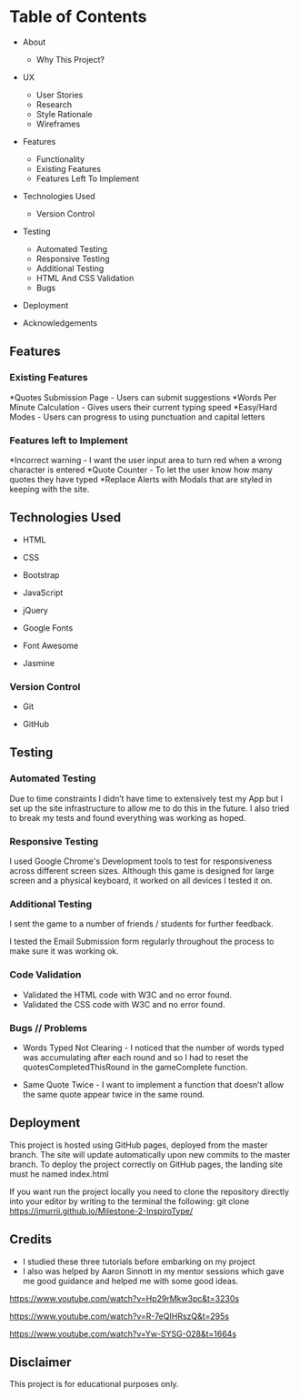 # Table of Contents
* About
    * Why This Project?
* UX
    * User Stories
    * Research
    * Style Rationale
    * Wireframes
* Features
    * Functionality
    * Existing Features
    * Features Left To Implement
* Technologies Used
    * Version Control
* Testing
    * Automated Testing
    * Responsive Testing
    * Additional Testing
    * HTML And CSS Validation
    * Bugs 
* Deployment
   
* Acknowledgements

## Features

### Existing Features

*Quotes Submission Page - Users can submit suggestions
*Words Per Minute Calculation - Gives users their current typing speed
*Easy/Hard Modes - Users can progress to using punctuation and capital letters


### Features left to Implement

*Incorrect warning - I want the user input area to turn red when a wrong character is entered
*Quote Counter - To let the user know how many quotes they have typed
*Replace Alerts with Modals that are styled in keeping with the site.


## Technologies Used

* HTML

* CSS

* Bootstrap

* JavaScript

* jQuery

* Google Fonts

* Font Awesome

* Jasmine


### Version Control

* Git

* GitHub


## Testing

### Automated Testing
Due to time constraints I didn’t have time to extensively test my App but I set up the site infrastructure  to allow me to do this in the future.
I also tried to break my tests and found everything was working as hoped.


### Responsive Testing
I used Google Chrome's Development tools to test for responsiveness across different screen sizes.
Although this game is designed for large screen and a physical keyboard, it worked on all devices I tested it on.


### Additional Testing
I sent the game to a number of friends / students for further feedback.

I tested the Email Submission form regularly throughout the process to make sure it was working ok. 


### Code Validation

* Validated the HTML code with W3C and no error found.
* Validated the CSS code with W3C and no error found.


### Bugs // Problems

* Words Typed Not Clearing - I noticed that the number of words typed was accumulating after each round and so I had to reset the quotesCompletedThisRound  in the gameComplete function.
	
* Same Quote Twice -  I want to implement a function that doesn’t allow the same quote appear twice in the same round.



## Deployment

This project is hosted using GitHub pages, deployed from the master branch. The site will update automatically upon new commits to the master branch. To deploy the project correctly on GitHub pages, the landing site must he named index.html

If you want run the project locally you need to clone the repository directly into your editor by writing to the terminal the following: git clone https://jmurrii.github.io/Milestone-2-InspiroType/


## Credits

* I studied these three tutorials before embarking on my project
* I also was helped by Aaron Sinnott in my mentor sessions which gave me good guidance and helped me with some good ideas.


https://www.youtube.com/watch?v=Hp29rMkw3pc&t=3230s

https://www.youtube.com/watch?v=R-7eQIHRszQ&t=295s

https://www.youtube.com/watch?v=Yw-SYSG-028&t=1664s


## Disclaimer
This project is for educational purposes only.
